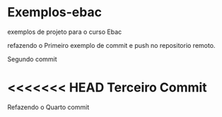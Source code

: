 # Exemplos-ebac
exemplos de projeto para o curso Ebac

refazendo o Primeiro exemplo de commit e push no repositorio remoto.

Segundo commit

<<<<<<< HEAD
Terceiro Commit
=======
Refazendo o Quarto commit 

